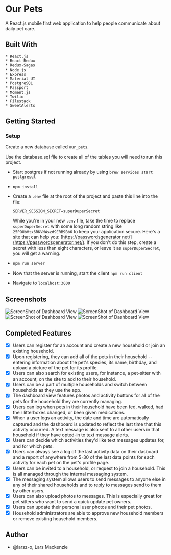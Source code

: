 # Our Pets
A React.js mobile first web application to help people communicate about daily pet care. 

## Built With
    * React.js
    * React-Redux
    * Redux-Sagas
    * Node.js
    * Express 
    * Material UI
    * PostgreSQL
    * Passport 
    * Moment.js
    * Twilio 
    * Filestack 
    * SweetAlerts

## Getting Started

### Setup
Create a new database called `our_pets`. 

Use the database.sql file to create all of the tables you will need to run this project.

* Start postgres if not running already by using `brew services start postgresql`
* `npm install`
* Create a `.env` file at the root of the project and paste this line into the file:
    ```
    SERVER_SESSION_SECRET=superDuperSecret
    ```
    While you're in your new `.env` file, take the time to replace `superDuperSecret` with some long random string like `25POUbVtx6RKVNWszd9ERB9Bb6` to keep your application secure. Here's a site that can help you: [https://passwordsgenerator.net/](https://passwordsgenerator.net/). If you don't do this step, create a secret with less than eight characters, or leave it as `superDuperSecret`, you will get a warning.
* `npm run server`

* Now that the server is running, start the client
`npm run client`

* Navigate to `localhost:3000`

## Screenshots
![ScreenShot of Dashboard View](https://github.com/larsz-o/our-pets/blob/master/screenshots/dashboard-view.png)
![ScreenShot of Dashboard View](https://github.com/larsz-o/our-pets/blob/master/screenshots/inbox-view.png)
![ScreenShot of Dashboard View](https://github.com/larsz-o/our-pets/blob/master/screenshots/edit-notifications-view.png)
![ScreenShot of Dashboard View](https://github.com/larsz-o/our-pets/blob/master/screenshots/manage-households-view.png)


## Completed Features
- [x] Users can register for an account and create a new household or join an existing household. 
- [x] Upon registering, they can add all of the pets in their household -- entering information about the pet's species, its name, birthday, and upload a picture of the pet for its profile. 
- [x] Users can also search for existing users, for instance, a pet-sitter with an account, on the site to add to their household. 
- [x] Users can be a part of multiple households and switch between households as they use the app. 
- [x] The dashboard view features photos and activity buttons for all of the pets for the household they are currently managing.
- [x] Users can log when pets in their household have been fed, walked, had their litterboxes changed, or been given medications. 
- [x] When a user logs an activity, the date and time are automatically captured and the dashboard is updated to reflect the last time that this activity occurred. A text message is also sent to all other users in that household if they have opted-in to text message alerts.
- [x] Users can decide which activities they'd like text messages updates for, and for which pets.
- [x] Users can always see a log of the last activity data on their dasboard and a report of anywhere from 5-30 of the last data points for each activity for each pet on the pet's profile page. 
- [x] Users can be invited to a household, or request to join a household. This is all managed through the internal messaging system. 
- [x] The messaging system allows users to send messages to anyone else in any of their shared households and to reply to messages send to them by other users. 
- [x] Users can also upload photos to messages. This is especially great for pet sitters who want to send a quick update pet owners. 
- [x] Users can update their personal user photos and their pet photos. 
- [x] Household administrators are able to approve new household members or remove existing household members. 

## Author
* @larsz-o, Lars Mackenzie 



